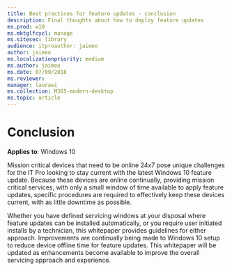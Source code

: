 ```yaml
---
title: Best practices for feature updates - conclusion
description: Final thoughts about how to deploy feature updates
ms.prod: w10
ms.mktglfcycl: manage
ms.sitesec: library
audience: itproauthor: jaimeo
author: jaimeo
ms.localizationpriority: medium
ms.author: jaimeo
ms.date: 07/09/2018
ms.reviewer: 
manager: laurawi
ms.collection: M365-modern-desktop
ms.topic: article
---
```


# Conclusion

**Applies to**: Windows 10

Mission critical devices that need to be online 24x7 pose unique challenges for the IT Pro looking to stay current with the latest Windows 10 feature update. Because these devices are online continually, providing mission critical services, with only a small window of time available to apply feature updates, specific procedures are required to effectively keep these devices current, with as little downtime as possible. 

Whether you have defined servicing windows at your disposal where feature updates can be installed automatically, or you require user initiated installs by a technician, this whitepaper provides guidelines for either approach. Improvements are continually being made to Windows 10 setup to reduce device offline time for feature updates. This whitepaper will be updated as enhancements become available to improve the overall servicing approach and experience.   

